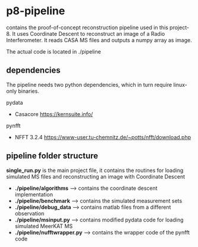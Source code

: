 # p8-pipeline

contains the proof-of-concept reconstruction pipeline used in this project-8. It uses Coordinate Descent to reconstruct an image of a Radio Interferometer. It reads CASA MS files and outputs a numpy array as image.

The actual code is located in ./pipeline

## dependencies
The pipeline needs two python dependencies, which in turn require linux-only binaries.

pydata
 * Casacore <https://kernsuite.info/>

pynfft
  * NFFT 3.2.4 <https://www-user.tu-chemnitz.de/~potts/nfft/download.php>
  
## pipeline folder structure
 **single_run.py** is the main project file, it contains the routines for loading simulated MS files and reconstructing an image with Coordinate Descent

 * **./pipeline/algorithms** --> contains the coordinate descent implementation
 * **./pipeline/benchmark** --> contains the simulated measurement sets
 * **./pipeline/debug_data** --> contains matlab files from a different observation
 * **./pipeline/msinput.py** --> contains modified pydata code for loading simulated MeerKAT MS
 * **./pipeline/nufftwrapper.py** --> contains the wrapper code of the pynfft code
 
